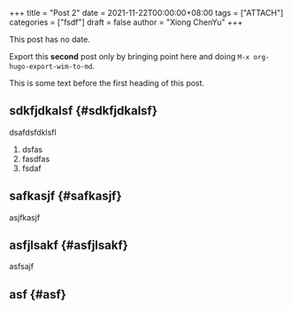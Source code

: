 +++
title = "Post 2"
date = 2021-11-22T00:00:00+08:00
tags = ["ATTACH"]
categories = ["fsdf"]
draft = false
author = "Xiong ChenYu"
+++

This post has no date.

Export this **second** post only by bringing point here and doing `M-x org-hugo-export-wim-to-md`.

This is some text before the first heading of this post.


## sdkfjdkalsf {#sdkfjdkalsf}

dsafdsfdklsfl

1.  dsfas
2.  fasdfas
3.  fsdaf


## safkasjf {#safkasjf}

asjfkasjf


## asfjlsakf {#asfjlsakf}

asfsajf


## asf {#asf}
